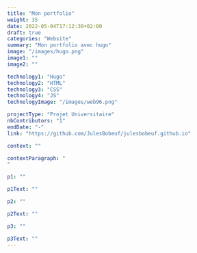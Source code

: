```yaml
---
title: "Mon portfolio"
weight: 35
date: 2022-05-04T17:12:30+02:00
draft: true
categories: "Website"
summary: "Mon portfolio avec hugo"
image: "/images/hugo.png"
image1: ""
image2: ""

technology1: "Hugo"
technology2: "HTML"
technology3: "CSS"
technology4: "JS"
technologyImage: "/images/web96.png"

projectType: "Projet Universitaire"
nbContributors: "1"
endDate: "-"
link: "https://github.com/JulesBobeuf/julesbobeuf.github.io"

context: ""

contextParagraph: "
"

p1: ""

p1Text: ""

p2: ""

p2Text: ""

p3: ""

p3Text: ""
---
```

